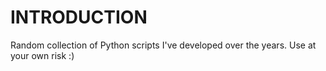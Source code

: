 # INTRODUCTION

Random collection of Python scripts I've developed over the years. Use at your own risk :)
